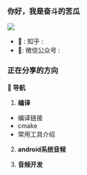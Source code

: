 ### 你好，我是奋斗的苦瓜

![](https://visitor-badge.glitch.me/badge?page_id=kugua.github.io.README)

- 🥑 :  知乎 : 
- 🍉: 微信公众号 : 

### 正在分享的方向

**:pushpin: 导航**
1. **编译**
- 编译链接
- cmake
- 常用工具介绍

2. **android系统音频**

3. **音频开发**

